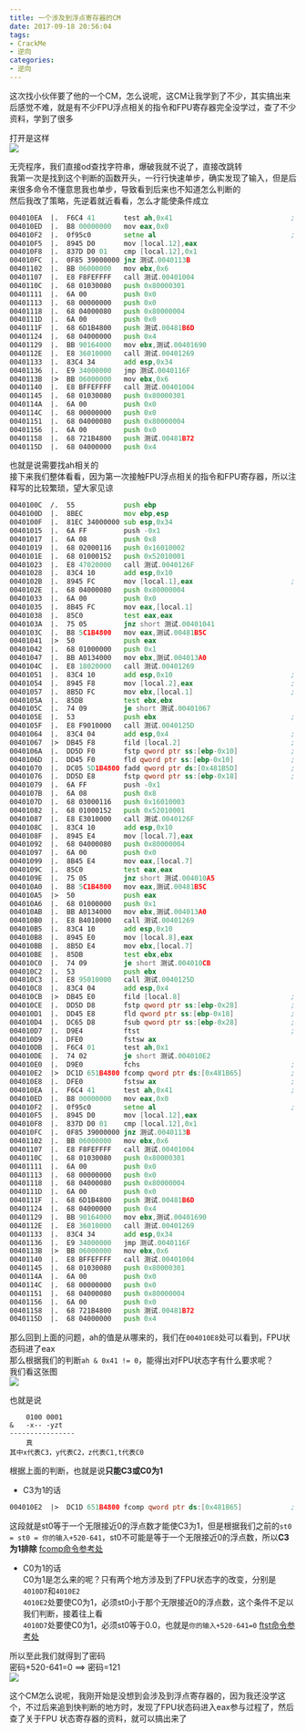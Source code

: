 ```yaml
---
title: 一个涉及到浮点寄存器的CM
date: 2017-09-18 20:56:04
tags:
- CrackMe
- 逆向
categories:
- 逆向
---
```


这次找小伙伴要了他的一个CM，怎么说呢，这CM让我学到了不少，其实搞出来后感觉不难，就是有不少FPU浮点相关的指令和FPU寄存器完全没学过，查了不少资料，学到了很多  
<!--more-->
打开是这样  
![](https://raw.githubusercontent.com/akkuman/pic/master/img/c0264382gy1fjo0hr07rpj20bv07qq3v.jpg)

无壳程序，我们直接od查找字符串，爆破我就不说了，直接改跳转  
我第一次是找到这个判断的函数开头，一行行快速单步，确实发现了输入，但是后来很多命令不懂意思我也单步，导致看到后来也不知道怎么判断的  
然后我改了策略，先逆着就近看看，怎么才能使条件成立  
```asm
004010EA  |.  F6C4 41       test ah,0x41                             ;  zf=0 -> ah & 0x41 != 0
004010ED  |.  B8 00000000   mov eax,0x0
004010F2  |.  0f95c0        setne al                                 ;  eax=1 -> al=1 -> zf=0
004010F5  |.  8945 D0       mov [local.12],eax
004010F8  |.  837D D0 01    cmp [local.12],0x1
004010FC  |.  0F85 39000000 jnz 测试.0040113B                          ;  要求zf=1，即eax=0x1
00401102  |.  BB 06000000   mov ebx,0x6
00401107  |.  E8 F8FEFFFF   call 测试.00401004
0040110C  |.  68 01030080   push 0x80000301
00401111  |.  6A 00         push 0x0
00401113  |.  68 00000000   push 0x0
00401118  |.  68 04000080   push 0x80000004
0040111D  |.  6A 00         push 0x0
0040111F  |.  68 6D1B4800   push 测试.00481B6D                         ;  成功
00401124  |.  68 04000000   push 0x4
00401129  |.  BB 90164000   mov ebx,测试.00401690
0040112E  |.  E8 36010000   call 测试.00401269
00401133  |.  83C4 34       add esp,0x34
00401136  |.  E9 34000000   jmp 测试.0040116F
0040113B  |>  BB 06000000   mov ebx,0x6
00401140  |.  E8 BFFEFFFF   call 测试.00401004
00401145  |.  68 01030080   push 0x80000301
0040114A  |.  6A 00         push 0x0
0040114C  |.  68 00000000   push 0x0
00401151  |.  68 04000080   push 0x80000004
00401156  |.  6A 00         push 0x0
00401158  |.  68 721B4800   push 测试.00481B72                         ;  失败
0040115D  |.  68 04000000   push 0x4
```

也就是说需要找ah相关的  
接下来我们整体看看，因为第一次接触FPU浮点相关的指令和FPU寄存器，所以注释写的比较繁琐，望大家见谅  
```asm
0040100C  /.  55            push ebp
0040100D  |.  8BEC          mov ebp,esp
0040100F  |.  81EC 34000000 sub esp,0x34
00401015  |.  6A FF         push -0x1
00401017  |.  6A 08         push 0x8
00401019  |.  68 02000116   push 0x16010002
0040101E  |.  68 01000152   push 0x52010001
00401023  |.  E8 47020000   call 测试.0040126F                         ;  执行后   输入的密码 -> eax(1886b8)
00401028  |.  83C4 10       add esp,0x10
0040102B  |.  8945 FC       mov [local.1],eax                        ;  eax中你的输入 -> ebp-4
0040102E  |.  68 04000080   push 0x80000004
00401033  |.  6A 00         push 0x0
00401035  |.  8B45 FC       mov eax,[local.1]
00401038  |.  85C0          test eax,eax
0040103A  |.  75 05         jnz short 测试.00401041
0040103C  |.  B8 5C1B4800   mov eax,测试.00481B5C
00401041  |>  50            push eax
00401042  |.  68 01000000   push 0x1
00401047  |.  BB A0134000   mov ebx,测试.004013A0
0040104C  |.  E8 18020000   call 测试.00401269                         ;  eax=16进制(你的输入)   ecx=0
00401051  |.  83C4 10       add esp,0x10                             ;  esp = 1000b
00401054  |.  8945 F8       mov [local.2],eax                        ;  16进制(你的输入) -> local.2
00401057  |.  8B5D FC       mov ebx,[local.1]                        ;  你的输入 -> ebx
0040105A  |.  85DB          test ebx,ebx
0040105C  |.  74 09         je short 测试.00401067
0040105E  |.  53            push ebx                                 ;  输入压栈 ebp-38  local.14
0040105F  |.  E8 F9010000   call 测试.0040125D
00401064  |.  83C4 04       add esp,0x4                              ;  [ebp-38] + 4
00401067  |>  DB45 F8       fild [local.2]                           ;  十进制浮点(输入) -> st0
0040106A  |.  DD5D F0       fstp qword ptr ss:[ebp-0x10]             ;  st0 -> ebp-10H
0040106D  |.  DD45 F0       fld qword ptr ss:[ebp-0x10]              ;  ebp-10 -> st0
00401070  |.  DC05 5D1B4800 fadd qword ptr ds:[0x481B5D]             ;  st0 = st0 + 520
00401076  |.  DD5D E8       fstp qword ptr ss:[ebp-0x18]             ;  十进制你的输入+520 -> ebp-18H
00401079  |.  6A FF         push -0x1
0040107B  |.  6A 08         push 0x8
0040107D  |.  68 03000116   push 0x16010003
00401082  |.  68 01000152   push 0x52010001
00401087  |.  E8 E3010000   call 测试.0040126F
0040108C  |.  83C4 10       add esp,0x10
0040108F  |.  8945 E4       mov [local.7],eax
00401092  |.  68 04000080   push 0x80000004
00401097  |.  6A 00         push 0x0
00401099  |.  8B45 E4       mov eax,[local.7]
0040109C  |.  85C0          test eax,eax
0040109E  |.  75 05         jnz short 测试.004010A5
004010A0  |.  B8 5C1B4800   mov eax,测试.00481B5C
004010A5  |>  50            push eax
004010A6  |.  68 01000000   push 0x1
004010AB  |.  BB A0134000   mov ebx,测试.004013A0
004010B0  |.  E8 B4010000   call 测试.00401269
004010B5  |.  83C4 10       add esp,0x10
004010B8  |.  8945 E0       mov [local.8],eax
004010BB  |.  8B5D E4       mov ebx,[local.7]
004010BE  |.  85DB          test ebx,ebx
004010C0  |.  74 09         je short 测试.004010CB
004010C2  |.  53            push ebx
004010C3  |.  E8 95010000   call 测试.0040125D
004010C8  |.  83C4 04       add esp,0x4
004010CB  |>  DB45 E0       fild [local.8]                           ;  (641)10 -> st0
004010CE  |.  DD5D D8       fstp qword ptr ss:[ebp-0x28]             ;  st0 -> ebp-28H
004010D1  |.  DD45 E8       fld qword ptr ss:[ebp-0x18]              ;  [ebp-18H](十进制你的输入+520) -> st0
004010D4  |.  DC65 D8       fsub qword ptr ss:[ebp-0x28]             ;  st0 = st0 - [ebp-28H]  (641)10
004010D7  |.  D9E4          ftst                                     ;  st0和0.0比较，据此设置FPU状态字C0,C2,C3位
004010D9  |.  DFE0          fstsw ax
004010DB  |.  F6C4 01       test ah,0x1
004010DE  |.  74 02         je short 测试.004010E2
004010E0  |.  D9E0          fchs                                     ;  st0改变符号位
004010E2  |>  DC1D 651B4800 fcomp qword ptr ds:[0x481B65]            ;  st0和[481B65](无限接近0的一个正浮点数)比较，据此设置FPU状态字C0,C2,C3位，并把st0弹到[481B65]
004010E8  |.  DFE0          fstsw ax                                 ;  FPU状态字 -> eax，根据下面可知，FPU状态字C0或C3为1均可
004010EA  |.  F6C4 41       test ah,0x41                             ;  zf=0 -> ah & 0x41 != 0
004010ED  |.  B8 00000000   mov eax,0x0
004010F2  |.  0f95c0        setne al                                 ;  eax=1 -> al=1 -> zf=0
004010F5  |.  8945 D0       mov [local.12],eax
004010F8  |.  837D D0 01    cmp [local.12],0x1
004010FC  |.  0F85 39000000 jnz 测试.0040113B                          ;  要求zf=1，即eax=0x1
00401102  |.  BB 06000000   mov ebx,0x6
00401107  |.  E8 F8FEFFFF   call 测试.00401004
0040110C  |.  68 01030080   push 0x80000301
00401111  |.  6A 00         push 0x0
00401113  |.  68 00000000   push 0x0
00401118  |.  68 04000080   push 0x80000004
0040111D  |.  6A 00         push 0x0
0040111F  |.  68 6D1B4800   push 测试.00481B6D                         ;  成功
00401124  |.  68 04000000   push 0x4
00401129  |.  BB 90164000   mov ebx,测试.00401690
0040112E  |.  E8 36010000   call 测试.00401269
00401133  |.  83C4 34       add esp,0x34
00401136  |.  E9 34000000   jmp 测试.0040116F
0040113B  |>  BB 06000000   mov ebx,0x6
00401140  |.  E8 BFFEFFFF   call 测试.00401004
00401145  |.  68 01030080   push 0x80000301
0040114A  |.  6A 00         push 0x0
0040114C  |.  68 00000000   push 0x0
00401151  |.  68 04000080   push 0x80000004
00401156  |.  6A 00         push 0x0
00401158  |.  68 721B4800   push 测试.00481B72                         ;  失败
0040115D  |.  68 04000000   push 0x4
```

那么回到上面的问题，ah的值是从哪来的，我们在`004010E8`处可以看到，FPU状态码进了eax  
那么根据我们的判断`ah & 0x41 != 0`，能得出对FPU状态字有什么要求呢？  
我们看这张图  
![](https://raw.githubusercontent.com/akkuman/pic/master/img/c0264382gy1fjo0im7jh7j20g70bqt93.jpg)

也就是说  
```
    0100 0001
&   -x-- -yzt
----------------
    真
其中x代表C3，y代表C2，z代表C1,t代表C0
```

根据上面的判断，也就是说**只能C3或C0为1**  
- C3为1的话  
```asm
004010E2  |>  DC1D 651B4800 fcomp qword ptr ds:[0x481B65]            ;  st0和[481B65](无限接近0的一个正浮点数)比较，据此设置FPU状态字C0,C2,C3位，并把st0弹到[481B65]
```
这段就是st0等于一个无限接近0的浮点数才能使C3为1，但是根据我们之前的`st0 = st0 = 你的输入+520-641`，st0不可能是等于一个无限接近0的浮点数，所以**C3为1排除**  [fcomp命令参考处](http://x86.renejeschke.de/html/file_module_x86_id_87.html)
- C0为1的话  
C0为1是怎么来的呢？只有两个地方涉及到了FPU状态字的改变，分别是`4010D7`和`4010E2`  
`4010E2`处要使C0为1，必须st0小于那个无限接近0的浮点数，这个条件不足以我们判断，接着往上看  
`4010D7`处要使C0为1，必须st0等于0.0，也就是`你的输入+520-641=0`  [ftst命令参考处](http://x86.renejeschke.de/html/file_module_x86_id_123.html)

所以至此我们就得到了密码  
密码+520-641=0      ==>     密码=121  
![](https://raw.githubusercontent.com/akkuman/pic/master/img/c0264382gy1fjo0ir8du4j20am070a9y.jpg)

这个CM怎么说呢，我刚开始是没想到会涉及到浮点寄存器的，因为我还没学这个，不过后来追到快判断的地方时，发现了FPU状态码进入eax参与过程了，然后查了关于FPU 状态寄存器的资料，就可以搞出来了

